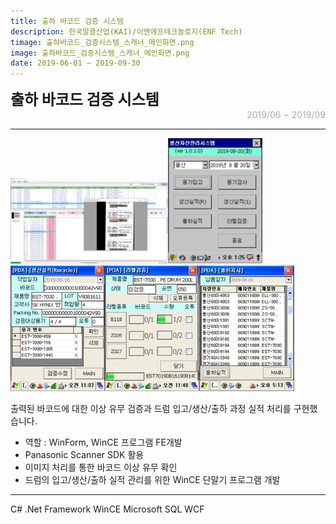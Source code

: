 ```yaml
---
title: 출하 바코드 검증 시스템
description: 한국알콜산업(KAI)/이엔에프테크놀로지(ENF Tech)
timage: 출하바코드_검증시스템_스캐너_메인화면.png
image: 출하바코드_검증시스템_스캐너_메인화면.png
date: 2019-06-01 ~ 2019-09-30
---
```


<div style="font-weight: bold; font-size: 1.5rem">출하 바코드 검증 시스템</div>
<div style="text-align: right; color: #aaaab3">2019/06 ~ 2019/09</div>

---

<div class="table-wrapper" markdwon="block">
    <img
    src="/assets/images/projects/출하바코드_검증시스템_스캐너_메인화면.png"
    width="50%"
    height="50%"
    /><img
        class="hyde page-image"
        src="/assets/images/projects/출하바코드_검증시스템_PDA_메인화면.png"
        alt="{{ page.image | split: '.' | first }}"
        width="30%"
        height="30%"
    /><img
        class="hyde page-image"
        src="/assets/images/projects/출하바코드_검증시스템_PDA_실적조회.png"
        alt="{{ page.image | split: '.' | first }}"
        width="30%"
        height="30%"
    /><img
        class="hyde page-image"
        src="/assets/images/projects/출하바코드_검증시스템_PDA_라벨검증.png"
        alt="{{ page.image | split: '.' | first }}"
        width="30%"
        height="30%"
    /><img
        class="hyde page-image"
        src="/assets/images/projects/출하바코드_검증시스템_PDA_데이터조회.png"
        alt="{{ page.image | split: '.' | first }}"
        width="30%"
        height="30%"
    />
</div>


출력된 바코드에 대한 이상 유무 검증과 드럼 입고/생산/출하 과정 실적 처리를 구현했습니다.

- 역할 : WinForm, WinCE 프로그램 FE개발
- Panasonic Scanner SDK 활용
- 이미지 처리를 통한 바코드 이상 유무 확인
- 드럼의 입고/생산/출하 실적 관리를 위한 WinCE 단말기 프로그램 개발

---

<div class="hyde tags skills">
    <a class="hyde tag">C#</a>
    <a class="hyde tag">.Net Framework</a>
    <a class="hyde tag">WinCE</a>
    <a class="hyde tag">Microsoft SQL</a>
    <a class="hyde tag">WCF</a>
</div>
